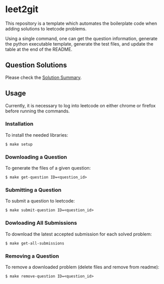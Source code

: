 # leet2git
This repository is a template which automates the boilerplate code when adding solutions to leetcode problems.

Using a single command, one can get the question information, generate the python executable template, generate the test files, and update the table at the end of the README.

## Question Solutions

Please check the [Solution Summary](QUESTIONS.md).

## Usage

Currently, it is necessary to log into leetcode on either chrome or firefox before running the commands.

### Installation

To install the needed libraries:

```shell
$ make setup
```

### Downloading a Question

To generate the files of a given question:

```shell
$ make get-question ID=<question_id>
```

### Submitting a Question

To submit a question to leetcode:

```shell
$ make submit-question ID=<question_id>
```

### Dowloading All Submissions

To download the latest accepted submission for each solved problem:

```shell
$ make get-all-submissions
```

### Removing a Question

To remove a downloaded problem (delete files and remove from readme):

```shell
$ make remove-question ID=<question_id>
```
